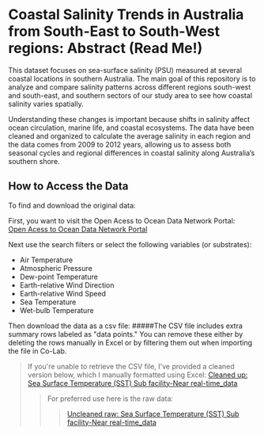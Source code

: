 # Coastal Salinity Trends in Australia from South-East to South-West regions: Abstract (Read Me!) 
This dataset focuses on sea-surface salinity (PSU) measured at several coastal locations in southern Australia. The main goal of this repository is to analyze and compare salinity patterns across different regions south-west and south-east, and southern sectors of our study area to see how coastal salinity varies spatially.  

Understanding these changes is important because shifts in salinity affect ocean circulation, marine life, and coastal ecosystems. The data have been cleaned and organized to calculate the average salinity in each region and the data comes from 2009 to 2012 years, allowing us to assess both seasonal cycles and regional differences in coastal salinity along Australia’s southern shore.
## How to Access the Data

To find and download the original data:

First, you want to visit the Open Acess to Ocean Data Network Portal:   
[Open Acess to Ocean Data Network Portal](https://portal.aodn.org.au/search)

 Next use the search filters or select the following variables (or substrates):  
   - Air Temperature  
   - Atmospheric Pressure  
   - Dew-point Temperature  
   - Earth-relative Wind Direction  
   - Earth-relative Wind Speed  
   - Sea Temperature  
   - Wet-bulb Temperature

Then download the data as a csv file:
#####The CSV file includes extra summary rows labeled as "data points." You can remove these either by deleting the rows manually in Excel or by filtering them out when importing the file in Co-Lab.


>If you're unable to retrieve the CSV file, I've provided a cleaned version below, which I manually formatted using Excel:
[Cleaned up: Sea Surface Temperature (SST) Sub facility-Near real-time_data](https://drive.google.com/file/d/1glfq1W8HE9AocZ13BTP6_OYtqzy7V_h0/view?usp=sharing)
>> For preferred use here is the raw data:
>>>[Uncleaned raw: Sea Surface Temperature (SST) Sub facility-Near real-time_data](https://drive.google.com/file/d/1xg128LrtRZrEC2HOyM30F7yMSZe1g50K/view?usp=sharing)
